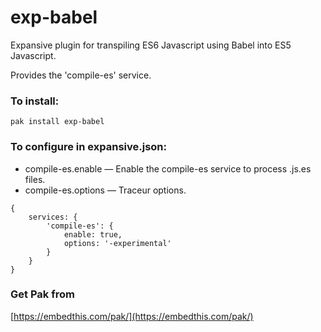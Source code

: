 exp-babel
===

Expansive plugin for transpiling ES6 Javascript using Babel into ES5 Javascript.

Provides the 'compile-es' service.

### To install:

    pak install exp-babel

### To configure in expansive.json:

* compile-es.enable &mdash; Enable the compile-es service to process .js.es files.
* compile-es.options &mdash; Traceur options.

```
{
    services: {
        'compile-es': {
            enable: true,
            options: '-experimental'
        }
    }
}

```

### Get Pak from

[https://embedthis.com/pak/](https://embedthis.com/pak/)
